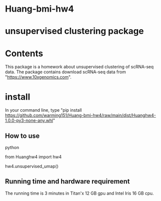 # Huang-bmi-hw4

# unsupervised clustering package 

# Contents
This package is a homework about unsupervised clustering of scRNA-seq data. The package contains download scRNA-seq data from "https://www.10xgenomics.com". 


# install

In your command line, type "pip install https://github.com/warming151/Huang-bmi-hw4/raw/main/dist/Huanghw4-1.0.0-py3-none-any.whl"

## How to use

python

from Huanghw4 import hw4

hw4.unsupervised_umap()

## Running time and hardware requirement

The running time is 3 minutes in Titan'x 12 GB gpu and Intel Iris 16 GB cpu. 
